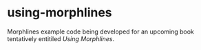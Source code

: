 # using-morphlines 

Morphlines example code being developed for an upcoming book tentatively entitiled *Using Morphlines*.

